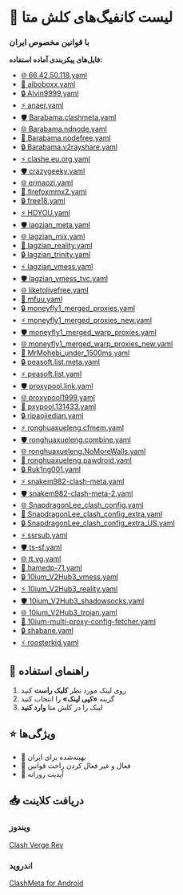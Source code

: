 # 📂 لیست کانفیگ‌های کلش متا
### با قوانین مخصوص ایران

**فایل‌های پیکربندی آماده استفاده:**

- [🌐 66.42.50.118.yaml](https://raw.githubusercontent.com/10ium/MihomoSaz/main/Sublist/66.42.50.118.yaml)
- [🚀 aiboboxx.yaml](https://raw.githubusercontent.com/10ium/MihomoSaz/main/Sublist/aiboboxx.yaml)
- [🔒 Alvin9999.yaml](https://raw.githubusercontent.com/10ium/MihomoSaz/main/Sublist/Alvin9999.yaml)
- [⚡ anaer.yaml](https://raw.githubusercontent.com/10ium/MihomoSaz/main/Sublist/anaer.yaml)
- [🛡️ Barabama.clashmeta.yaml](https://raw.githubusercontent.com/10ium/MihomoSaz/main/Sublist/Barabama.clashmeta.yaml)
- [🌐 Barabama.ndnode.yaml](https://raw.githubusercontent.com/10ium/MihomoSaz/main/Sublist/Barabama.ndnode.yaml)
- [🚀 Barabama.nodefree.yaml](https://raw.githubusercontent.com/10ium/MihomoSaz/main/Sublist/Barabama.nodefree.yaml)
- [🔒 Barabama.v2rayshare.yaml](https://raw.githubusercontent.com/10ium/MihomoSaz/main/Sublist/Barabama.v2rayshare.yaml)
- [⚡ clashe.eu.org.yaml](https://raw.githubusercontent.com/10ium/MihomoSaz/main/Sublist/clashe.eu.org.yaml)
- [🛡️ crazygeeky.yaml](https://raw.githubusercontent.com/10ium/MihomoSaz/main/Sublist/crazygeeky.yaml)
- [🌐 ermaozi.yaml](https://raw.githubusercontent.com/10ium/MihomoSaz/main/Sublist/ermaozi.yaml)
- [🚀 firefoxmmx2.yaml](https://raw.githubusercontent.com/10ium/MihomoSaz/main/Sublist/firefoxmmx2.yaml)
- [🔒 free18.yaml](https://raw.githubusercontent.com/10ium/MihomoSaz/main/Sublist/free18.yaml)
- [⚡ HDYOU.yaml](https://raw.githubusercontent.com/10ium/MihomoSaz/main/Sublist/HDYOU.yaml)
- [🛡️ lagzian_meta.yaml](https://raw.githubusercontent.com/10ium/MihomoSaz/main/Sublist/lagzian_meta.yaml)
- [🌐 lagzian_mix.yaml](https://raw.githubusercontent.com/10ium/MihomoSaz/main/Sublist/lagzian_mix.yaml)
- [🚀 lagzian_reality.yaml](https://raw.githubusercontent.com/10ium/MihomoSaz/main/Sublist/lagzian_reality.yaml)
- [🔒 lagzian_trinity.yaml](https://raw.githubusercontent.com/10ium/MihomoSaz/main/Sublist/lagzian_trinity.yaml)
- [⚡ lagzian_vmess.yaml](https://raw.githubusercontent.com/10ium/MihomoSaz/main/Sublist/lagzian_vmess.yaml)
- [🛡️ lagzian_vmess_tvc.yaml](https://raw.githubusercontent.com/10ium/MihomoSaz/main/Sublist/lagzian_vmess_tvc.yaml)
- [🌐 liketolivefree.yaml](https://raw.githubusercontent.com/10ium/MihomoSaz/main/Sublist/liketolivefree.yaml)
- [🚀 mfuu.yaml](https://raw.githubusercontent.com/10ium/MihomoSaz/main/Sublist/mfuu.yaml)
- [🔒 moneyfly1_merged_proxies.yaml](https://raw.githubusercontent.com/10ium/MihomoSaz/main/Sublist/moneyfly1_merged_proxies.yaml)
- [⚡ moneyfly1_merged_proxies_new.yaml](https://raw.githubusercontent.com/10ium/MihomoSaz/main/Sublist/moneyfly1_merged_proxies_new.yaml)
- [🛡️ moneyfly1_merged_warp_proxies.yaml](https://raw.githubusercontent.com/10ium/MihomoSaz/main/Sublist/moneyfly1_merged_warp_proxies.yaml)
- [🌐 moneyfly1_merged_warp_proxies_new.yaml](https://raw.githubusercontent.com/10ium/MihomoSaz/main/Sublist/moneyfly1_merged_warp_proxies_new.yaml)
- [🚀 MrMohebi_under_1500ms.yaml](https://raw.githubusercontent.com/10ium/MihomoSaz/main/Sublist/MrMohebi_under_1500ms.yaml)
- [🔒 peasoft.list.meta.yaml](https://raw.githubusercontent.com/10ium/MihomoSaz/main/Sublist/peasoft.list.meta.yaml)
- [⚡ peasoft.list.yaml](https://raw.githubusercontent.com/10ium/MihomoSaz/main/Sublist/peasoft.list.yaml)
- [🛡️ proxypool.link.yaml](https://raw.githubusercontent.com/10ium/MihomoSaz/main/Sublist/proxypool.link.yaml)
- [🌐 proxypool1999.yaml](https://raw.githubusercontent.com/10ium/MihomoSaz/main/Sublist/proxypool1999.yaml)
- [🚀 pxypool.131433.yaml](https://raw.githubusercontent.com/10ium/MihomoSaz/main/Sublist/pxypool.131433.yaml)
- [🔒 ripaojiedian.yaml](https://raw.githubusercontent.com/10ium/MihomoSaz/main/Sublist/ripaojiedian.yaml)
- [⚡ ronghuaxueleng.cfmem.yaml](https://raw.githubusercontent.com/10ium/MihomoSaz/main/Sublist/ronghuaxueleng.cfmem.yaml)
- [🛡️ ronghuaxueleng.combine.yaml](https://raw.githubusercontent.com/10ium/MihomoSaz/main/Sublist/ronghuaxueleng.combine.yaml)
- [🌐 ronghuaxueleng.NoMoreWalls.yaml](https://raw.githubusercontent.com/10ium/MihomoSaz/main/Sublist/ronghuaxueleng.NoMoreWalls.yaml)
- [🚀 ronghuaxueleng.pawdroid.yaml](https://raw.githubusercontent.com/10ium/MihomoSaz/main/Sublist/ronghuaxueleng.pawdroid.yaml)
- [🔒 Ruk1ng001.yaml](https://raw.githubusercontent.com/10ium/MihomoSaz/main/Sublist/Ruk1ng001.yaml)
- [⚡ snakem982-clash-meta.yaml](https://raw.githubusercontent.com/10ium/MihomoSaz/main/Sublist/snakem982-clash-meta.yaml)
- [🛡️ snakem982-clash-meta-2.yaml](https://raw.githubusercontent.com/10ium/MihomoSaz/main/Sublist/snakem982-clash-meta-2.yaml)
- [🌐 SnapdragonLee_clash_config.yaml](https://raw.githubusercontent.com/10ium/MihomoSaz/main/Sublist/SnapdragonLee_clash_config.yaml)
- [🚀 SnapdragonLee_clash_config_extra.yaml](https://raw.githubusercontent.com/10ium/MihomoSaz/main/Sublist/SnapdragonLee_clash_config_extra.yaml)
- [🔒 SnapdragonLee_clash_config_extra_US.yaml](https://raw.githubusercontent.com/10ium/MihomoSaz/main/Sublist/SnapdragonLee_clash_config_extra_US.yaml)
- [⚡ ssrsub.yaml](https://raw.githubusercontent.com/10ium/MihomoSaz/main/Sublist/ssrsub.yaml)
- [🛡️ ts-sf.yaml](https://raw.githubusercontent.com/10ium/MihomoSaz/main/Sublist/ts-sf.yaml)
- [🌐 tt.vg.yaml](https://raw.githubusercontent.com/10ium/MihomoSaz/main/Sublist/tt.vg.yaml)
- [🚀 hamedp-71.yaml](https://raw.githubusercontent.com/10ium/MihomoSaz/main/Sublist/hamedp-71.yaml)
- [🔒 10ium_V2Hub3_vmess.yaml](https://raw.githubusercontent.com/10ium/MihomoSaz/main/Sublist/10ium_V2Hub3_vmess.yaml)
- [⚡ 10ium_V2Hub3_reality.yaml](https://raw.githubusercontent.com/10ium/MihomoSaz/main/Sublist/10ium_V2Hub3_reality.yaml)
- [🛡️ 10ium_V2Hub3_shadowsocks.yaml](https://raw.githubusercontent.com/10ium/MihomoSaz/main/Sublist/10ium_V2Hub3_shadowsocks.yaml)
- [🌐 10ium_V2Hub3_trojan.yaml](https://raw.githubusercontent.com/10ium/MihomoSaz/main/Sublist/10ium_V2Hub3_trojan.yaml)
- [🚀 10ium-multi-proxy-config-fetcher.yaml](https://raw.githubusercontent.com/10ium/MihomoSaz/main/Sublist/10ium-multi-proxy-config-fetcher.yaml)
- [🔒 shabane.yaml](https://raw.githubusercontent.com/10ium/MihomoSaz/main/Sublist/shabane.yaml)
- [⚡ roosterkid.yaml](https://raw.githubusercontent.com/10ium/MihomoSaz/main/Sublist/roosterkid.yaml)

## 📖 راهنمای استفاده
1. روی لینک مورد نظر **کلیک راست** کنید
2. گزینه **«کپی لینک»** را انتخاب کنید
3. لینک را در کلش متا **وارد کنید**

## ⭐ ویژگی‌ها
- 🚀 بهینه‌شده برای ایران
- 🔄 فعال و غیر فعال کردن راحت قوانین
- 📆 آپدیت روزانه

## 📥 دریافت کلاینت
### ویندوز
[Clash Verge Rev](https://github.com/clash-verge-rev/clash-verge-rev/releases)
### اندروید
[ClashMeta for Android](https://github.com/MetaCubeX/ClashMetaForAndroid/releases)